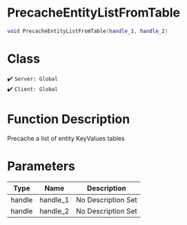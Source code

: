 # PrecacheEntityListFromTable
```lua
void PrecacheEntityListFromTable(handle_1, handle_2)
```
# Class
✔️ `Server: Global`  
✔️ `Client: Global`  

# Function Description
Precache a list of entity KeyValues tables
# Parameters
Type|Name|Description
--|--|--
handle|handle_1|No Description Set
handle|handle_2|No Description Set
